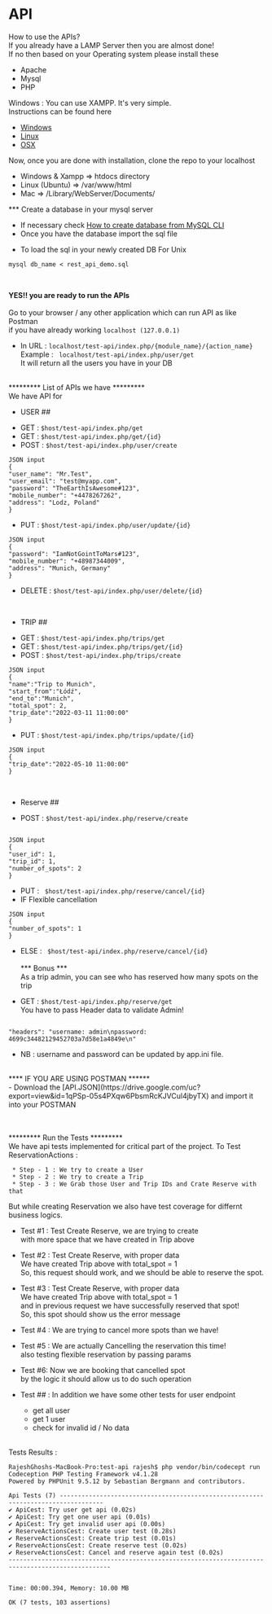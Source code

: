 # API

How to use the APIs?<br>
If you already have a LAMP Server then you are almost done!<br>
If no then based on your Operating system please install these<br>

- Apache 
- Mysql
- PHP

Windows : You can use XAMPP. It's very simple. <br>
Instructions can be found here <br>
* [Windows](https://www.configserverfirewall.com/windows-10/install-xampp-on-windows/) <br>
* [Linux](https://www.digitalocean.com/community/tutorials/how-to-install-linux-apache-mysql-php-lamp-stack-ubuntu-18-04) <br>
* [OSX](https://betterprogramming.pub/install-apache-mysql-php-macos-mojave-10-14-b6b5c00b7de)  <br>

Now, once you are done with installation, clone the repo to your localhost <br>
* Windows & Xampp => htdocs directory
* Linux (Ubuntu) => /var/www/html
* Mac => /Library/WebServer/Documents/

*** Create a database in your mysql server <br> 
- If necessary check [How to create database from MySQL CLI](https://www.inmotionhosting.com/support/server/databases/create-a-mysql-database/)
- Once you have the database import the sql file
* To load the sql in your newly created DB For Unix
```
mysql db_name < rest_api_demo.sql

```
<br>

****YES!! you are ready to run the APIs****<br><br>
Go to your browser / any other application which can run API as like Postman<br>
if you have already working ```localhost (127.0.0.1)```<br>
- In URL : 
``` localhost/test-api/index.php/{module_name}/{action_name} ``` <br>
Example : ``` localhost/test-api/index.php/user/get``` <br> It will return all the users you have in your DB<br><br>

********* List of APIs we have *********<br>
We have API for<br>
* USER ## 
- GET : ``` $host/test-api/index.php/get ```
- GET : ``` $host/test-api/index.php/get/{id} ```
- POST : ``` $host/test-api/index.php/user/create ``` <br>
```
JSON input 
{
"user_name": "Mr.Test",
"user_email": "test@myapp.com",
"password": "TheEarthIsAwesome#123",
"mobile_number": "+4478267262",
"address": "Lodz, Poland"
}
```
- PUT : ``` $host/test-api/index.php/user/update/{id} ``` <br>
```
JSON input 
{
"password": "IamNotGointToMars#123",
"mobile_number": "+48987344009",
"address": "Munich, Germany"
}
```
- DELETE : ``` $host/test-api/index.php/user/delete/{id} ```
<br>

* TRIP ##
- GET : ``` $host/test-api/index.php/trips/get ``` <br>
- GET : ``` $host/test-api/index.php/trips/get/{id} ``` <br>
- POST : ``` $host/test-api/index.php/trips/create ``` <br>
```
JSON input 
{
"name":"Trip to Munich",
"start_from":"Łódź",
"end_to":"Munich",
"total_spot": 2,
"trip_date":"2022-03-11 11:00:00"
}
```
- PUT : ``` $host/test-api/index.php/trips/update/{id} ``` <br>
```
JSON input 
{
"trip_date":"2022-05-10 11:00:00"
}
```
<br>

* Reserve ##
- POST : ``` $host/test-api/index.php/reserve/create ``` <br>
```

JSON input 
{
"user_id": 1,
"trip_id": 1,
"number_of_spots": 2
}

```
- PUT : ``` $host/test-api/index.php/reserve/cancel/{id}``` <br>
- IF Flexible cancellation<br>
```
JSON input 
{
"number_of_spots": 1
}

```

- ELSE : ``` $host/test-api/index.php/reserve/cancel/{id}``` <br><br>
*** Bonus ***<br>
 As a trip admin, you can see who has reserved how many spots on the trip <br>
* GET : ```$host/test-api/index.php/reserve/get ``` <br>
 You have to pass Header data to validate Admin!

```

"headers": "username: admin\npassword: 4699c34482129452703a7d58e1a4849e\n"

```
- NB : username and password can be updated by app.ini file.

<br>
**** IF YOU ARE USING POSTMAN ****** <br>
- Download the [API.JSON](https://drive.google.com/uc?export=view&id=1qPSp-05s4PXqw6PbsmRcKJVCul4jbyTX) and import it into your POSTMAN

<br><br>
********* Run the Tests *********<br>
We have api tests implemented for critical part of the project.
To Test ReservationActions : 

     * Step - 1 : We try to create a User
     * Step - 2 : We try to create a Trip
     * Step - 3 : We Grab those User and Trip IDs and Crate Reserve with that
But while creating Reservation we also have test coverage for differnt business logics.

* Test #1 :
        Test Create Reserve, we are trying to create<br>
        with more space that we have created in Trip above<br>
* Test #2 :
         Test Create Reserve, with proper data<br>
          We have created Trip above with total_spot = 1<br>
          So, this request should work, and we should be able to reserve the spot.   
* Test #3 :
          Test Create Reserve, with proper data<br>
          We have created Trip above with total_spot = 1<br>
          and in previous request we have successfully reserved that spot!<br>
          So, this spot should show us the error message<br>
          
* Test #4 : We are trying to cancel more spots than we have! <br>
 
* Test #5 : We are actually Cancelling the reservation this time!<br>
            also testing flexible reservation by passing params
            
* Test #6: Now we are booking that cancelled spot<br>
            by the logic it should allow us to do such operation   
            
* Test ## : In addition we have some other tests for user endpoint <br>
  - get all user
  - get 1 user
  - check for invalid id / No data
<br><br>  
            
Tests Results : 
```
RajeshGhoshs-MacBook-Pro:test-api rajesh$ php vendor/bin/codecept run
Codeception PHP Testing Framework v4.1.28
Powered by PHPUnit 9.5.12 by Sebastian Bergmann and contributors.

Api Tests (7) ----------------------------------------------------------------------------------
✔ ApiCest: Try user get api (0.02s)
✔ ApiCest: Try get one user api (0.01s)
✔ ApiCest: Try get invalid user api (0.00s)
✔ ReserveActionsCest: Create user test (0.28s)
✔ ReserveActionsCest: Create trip test (0.01s)
✔ ReserveActionsCest: Create reserve test (0.02s)
✔ ReserveActionsCest: Cancel and reserve again test (0.02s)
--------------------------------------------------------------------------------------------------


Time: 00:00.394, Memory: 10.00 MB

OK (7 tests, 103 assertions)
```
